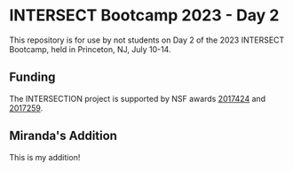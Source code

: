 # INTERSECT Bootcamp 2023 - Day 2

This repository is for use by not students on Day 2 of the 2023 INTERSECT Bootcamp,
held in Princeton, NJ, July 10-14.

## Funding

The INTERSECTION project is supported by NSF awards [2017424](https://www.nsf.gov/awardsearch/showAward?AWD_ID=2017424)
and [2017259](https://www.nsf.gov/awardsearch/showAward?AWD_ID=2017259).

## Miranda's Addition

This is my addition!
